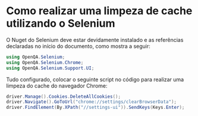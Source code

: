 # Como realizar uma limpeza de cache utilizando o Selenium
O Nuget do Selenium deve estar devidamente instalado e as referências declaradas no início do documento, como mostra a seguir:
```csharp
using OpenQA.Selenium;
using OpenQA.Selenium.Chrome;
using OpenQA.Selenium.Support.UI;
```
Tudo configurado, colocar o seguinte script no código para realizar uma limpeza do cache do navegador Chrome:

```csharp
driver.Manage().Cookies.DeleteAllCookies();
driver.Navigate().GoToUrl("chrome://settings/clearBrowserData");
driver.FindElement(By.XPath("//settings-ui")).SendKeys(Keys.Enter);
```



